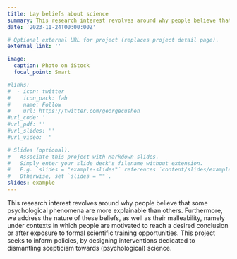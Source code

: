 ```yaml
---
title: Lay beliefs about science
summary: This research interest revolves around why people believe that some psychological phenomena are more explainable than others. Furthermore, we address the nature of these beliefs, as well as their malleability, namely under contexts in which people are motivated to reach a desired conclusion or after exposure to formal scientific training opportunities. This project seeks to inform policies, by designing interventions dedicated to dismantling scepticism towards (psychological) science.
date: '2023-11-24T00:00:00Z'

# Optional external URL for project (replaces project detail page).
external_link: ''

image:
  caption: Photo on iStock
  focal_point: Smart

#links:
#  - icon: twitter
#    icon_pack: fab
#    name: Follow
#    url: https://twitter.com/georgecushen
#url_code: ''
#url_pdf: ''
#url_slides: ''
#url_video: ''

# Slides (optional).
#   Associate this project with Markdown slides.
#   Simply enter your slide deck's filename without extension.
#   E.g. `slides = "example-slides"` references `content/slides/example-slides.md`.
#   Otherwise, set `slides = ""`.
slides: example
---
```


This research interest revolves around why people believe that some psychological phenomena are more explainable than others. Furthermore, we address the nature of these beliefs, as well as their malleability, namely under contexts in which people are motivated to reach a desired conclusion or after exposure to formal scientific training opportunities. This project seeks to inform policies, by designing interventions dedicated to dismantling scepticism towards (psychological) science.

